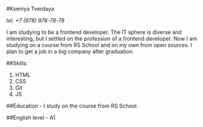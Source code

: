 
#Kseniya Tverdaya


*tel. +7 (978) 978-78-78*


I am studying to be a frontend developer. The IT sphere is diverse and interesting, but I settled on the profession of a frontend developer. Now I am studying on a course from RS School and on my own from open sources. I plan to get a job in a big company after graduation.


##Skills:


1. HTML
2. CSS
3. Git
4. JS


##Education - I study on the course from RS School.


##English level - А1
